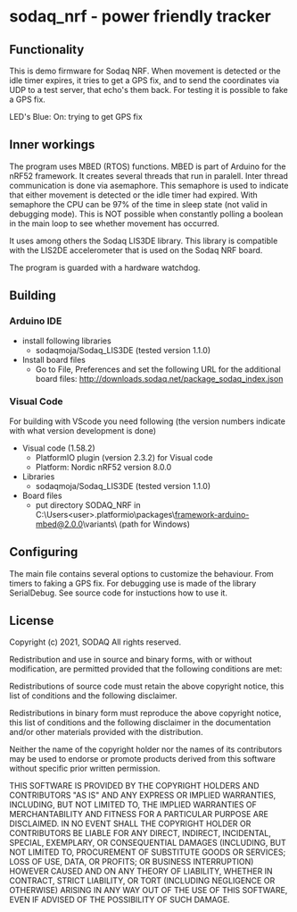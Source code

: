 # sodaq_nrf - power friendly tracker
## Functionality
This is demo firmware for Sodaq NRF.
When movement is detected or the idle timer expires, it tries to get a GPS fix, and to
send the coordinates via UDP to a test server, that echo's them back.
For testing it is possible to fake a GPS fix.

LED's
Blue: On: trying to get GPS fix

## Inner workings
The program uses MBED (RTOS) functions. MBED is part of Arduino for the nRF52 framework.
It creates several threads that run in paralell. Inter thread communication is done via asemaphore.
This semaphore is used to indicate that either movement is detected or the idle timer had expired. With semaphore the CPU can be 97% of the time in sleep state (not valid in debugging mode). This is NOT possible when constantly polling a boolean in the main loop to see whether movement has occurred.

It uses among others the Sodaq LIS3DE library. This library is compatible with the LIS2DE accelerometer that is used on the Sodaq NRF board.

The program is guarded with a hardware watchdog.

## Building
### Arduino IDE
* install following libraries
    * sodaqmoja/Sodaq_LIS3DE (tested version 1.1.0)
* Install board files
    * Go to File, Preferences and set the following URL for the additional board files: http://downloads.sodaq.net/package_sodaq_index.json


### Visual Code
For building with VScode you need following (the version numbers indicate with what version development is done) 
* Visual code (1.58.2) 
    * PlatformIO plugin (version 2.3.2) for Visual code
    * Platform: Nordic nRF52 version 8.0.0
* Libraries
    * sodaqmoja/Sodaq_LIS3DE (tested version 1.1.0)
* Board files
    * put directory SODAQ_NRF in C:\Users\<user>\.platformio\packages\framework-arduino-mbed@2.0.0\variants\ (path for Windows)

## Configuring
The main file contains several options to customize the behaviour. From timers to faking a GPS fix.
For debugging use is made of the library SerialDebug. See source code for instuctions how to use it.

## License
Copyright (c) 2021, SODAQ All rights reserved.

Redistribution and use in source and binary forms, with or without modification, are permitted provided that the following conditions are met:

Redistributions of source code must retain the above copyright notice, this list of conditions and the following disclaimer.

Redistributions in binary form must reproduce the above copyright notice, this list of conditions and the following disclaimer in the documentation and/or other materials provided with the distribution.

Neither the name of the copyright holder nor the names of its contributors may be used to endorse or promote products derived from this software without specific prior written permission.

THIS SOFTWARE IS PROVIDED BY THE COPYRIGHT HOLDERS AND CONTRIBUTORS "AS IS" AND ANY EXPRESS OR IMPLIED WARRANTIES, INCLUDING, BUT NOT LIMITED TO, THE IMPLIED WARRANTIES OF MERCHANTABILITY AND FITNESS FOR A PARTICULAR PURPOSE ARE DISCLAIMED. IN NO EVENT SHALL THE COPYRIGHT HOLDER OR CONTRIBUTORS BE LIABLE FOR ANY DIRECT, INDIRECT, INCIDENTAL, SPECIAL, EXEMPLARY, OR CONSEQUENTIAL DAMAGES (INCLUDING, BUT NOT LIMITED TO, PROCUREMENT OF SUBSTITUTE GOODS OR SERVICES; LOSS OF USE, DATA, OR PROFITS; OR BUSINESS INTERRUPTION) HOWEVER CAUSED AND ON ANY THEORY OF LIABILITY, WHETHER IN CONTRACT, STRICT LIABILITY, OR TORT (INCLUDING NEGLIGENCE OR OTHERWISE) ARISING IN ANY WAY OUT OF THE USE OF THIS SOFTWARE, EVEN IF ADVISED OF THE POSSIBILITY OF SUCH DAMAGE.
